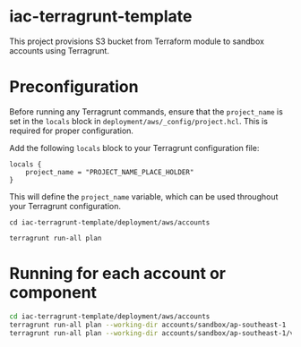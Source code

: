 # iac-terragrunt-template
This project provisions S3 bucket from Terraform module to sandbox accounts using Terragrunt.
# Preconfiguration

Before running any Terragrunt commands, ensure that the `project_name` is set in the `locals` block in `deployment/aws/_config/project.hcl`. This is required for proper configuration.

Add the following `locals` block to your Terragrunt configuration file:

```hcl
locals {
    project_name = "PROJECT_NAME_PLACE_HOLDER"
}
```

This will define the `project_name` variable, which can be used throughout your Terragrunt configuration.
```
cd iac-terragrunt-template/deployment/aws/accounts

terragrunt run-all plan
```

# Running for each account or component

```bash
cd iac-terragrunt-template/deployment/aws/accounts 
terragrunt run-all plan --working-dir accounts/sandbox/ap-southeast-1
terragrunt run-all plan --working-dir accounts/sandbox/ap-southeast-1/vpc
```
